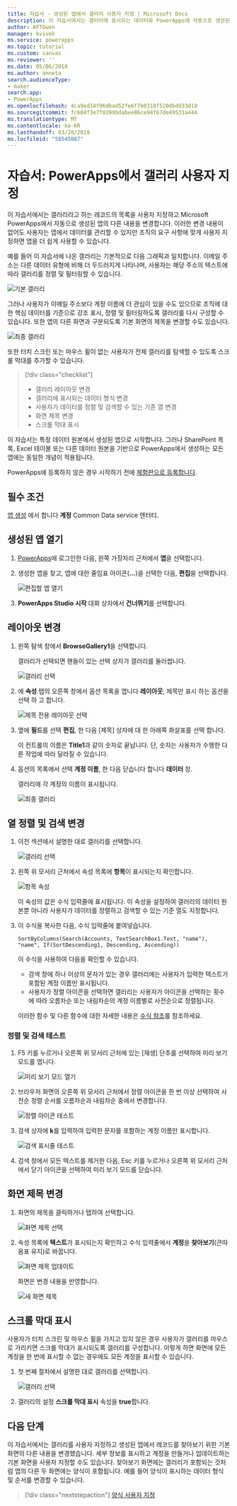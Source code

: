```yaml
---
title: 자습서 - 생성된 앱에서 갤러리 사용자 지정 | Microsoft Docs
description: 이 자습서에서는 갤러리에 표시되는 데이터와 PowerApps에 자동으로 생성된 앱의 다른 요소를 사용자 지정합니다.
author: AFTOwen
manager: kvivek
ms.service: powerapps
ms.topic: tutorial
ms.custom: canvas
ms.reviewer: ''
ms.date: 05/06/2018
ms.author: anneta
search.audienceType:
- maker
search.app:
- PowerApps
ms.openlocfilehash: 4ca9ed14f96dbad52fe6f7b0318f520dbdd33d10
ms.sourcegitcommit: fc604f3e7f0399bdabee86ce94f67de49531a444
ms.translationtype: MT
ms.contentlocale: ko-KR
ms.lasthandoff: 03/28/2019
ms.locfileid: "58545087"
---
```

# <a name="tutorial-customize-a-gallery-in-powerapps"></a>자습서: PowerApps에서 갤러리 사용자 지정

이 자습서에서는 갤러리라고 하는 레코드의 목록을 사용자 지정하고 Microsoft PowerApps에서 자동으로 생성된 앱의 다른 내용을 변경합니다. 이러한 변경 내용이 없어도 사용자는 앱에서 데이터를 관리할 수 있지만 조직의 요구 사항에 맞게 사용자 지정하면 앱을 더 쉽게 사용할 수 있습니다.

예를 들어 이 자습서에 나온 갤러리는 기본적으로 다음 그래픽과 일치합니다. 이메일 주소는 다른 데이터 유형에 비해 더 두드러지게 나타나며, 사용자는 해당 주소의 텍스트에 따라 갤러리를 정렬 및 필터링할 수 있습니다.

![기본 갤러리](./media/customize-layout-sharepoint/gallery-before.png)

그러나 사용자가 이메일 주소보다 계정 이름에 더 관심이 있을 수도 있으므로 조직에 대한 핵심 데이터를 기준으로 강조 표시, 정렬 및 필터링하도록 갤러리를 다시 구성할 수 있습니다. 또한 앱의 다른 화면과 구분되도록 기본 화면의 제목을 변경할 수도 있습니다.

![최종 갤러리](./media/customize-layout-sharepoint/gallery-after.png)

또한 터치 스크린 또는 마우스 휠이 없는 사용자가 전체 갤러리를 탐색할 수 있도록 스크롤 막대를 추가할 수 있습니다.

> [!div class="checklist"]
> * 갤러리 레이아웃 변경
> * 갤러리에 표시되는 데이터 형식 변경
> * 사용자가 데이터를 정렬 및 검색할 수 있는 기준 열 변경
> * 화면 제목 변경
> * 스크롤 막대 표시

이 자습서는 특정 데이터 원본에서 생성된 앱으로 시작합니다. 그러나 SharePoint 목록, Excel 테이블 또는 다른 데이터 원본을 기반으로 PowerApps에서 생성하는 모든 앱에는 동일한 개념이 적용됩니다.

PowerApps에 등록하지 않은 경우 시작하기 전에 [체험판으로 등록합니다](https://web.powerapps.com?utm_source=padocs&utm_medium=linkinadoc&utm_campaign=referralsfromdoc).

## <a name="prerequisites"></a>필수 조건

[앱 생성](data-platform-create-app.md) 에서 합니다 **계정** Common Data service 엔터티.

## <a name="open-the-generated-app"></a>생성된 앱 열기

1. [PowerApps](https://web.powerapps.com?utm_source=padocs&utm_medium=linkinadoc&utm_campaign=referralsfromdoc)에 로그인한 다음, 왼쪽 가장자리 근처에서 **앱**을 선택합니다.

1. 생성한 앱을 찾고, 앱에 대한 줄임표 아이콘(**...**)을 선택한 다음, **편집**을 선택합니다.

    ![편집할 앱 열기](./media/customize-layout-sharepoint/open-app.png)

1. **PowerApps Studio 시작** 대화 상자에서 **건너뛰기**를 선택합니다.

## <a name="change-the-layout"></a>레이아웃 변경

1. 왼쪽 탐색 창에서 **BrowseGallery1**을 선택합니다.

    갤러리가 선택되면 핸들이 있는 선택 상자가 갤러리를 둘러쌉니다.

    ![갤러리 선택](media/customize-layout-sharepoint/select-gallery-1.png)

1. 에 **속성** 탭의 오른쪽 창에서 옵션 목록을 엽니다 **레이아웃**, 제목만 표시 하는 옵션을 선택 하 고 합니다.

    ![제목 전용 레이아웃 선택](./media/customize-layout-sharepoint/choose-layout.png)

1. 옆에 **필드**를 선택 **편집**, 한 다음 [제목] 상자에 대 한 아래쪽 화살표를 선택 합니다.

    이 컨트롤의 이름은 **Title1**과 같이 숫자로 끝납니다. 단, 숫자는 사용자가 수행한 다른 작업에 따라 달라질 수 있습니다.

1. 옵션의 목록에서 선택 **계정 이름**, 한 다음 닫습니다 합니다 **데이터** 창.

    갤러리에 각 계정의 이름이 표시됩니다.

    ![최종 갤러리](./media/customize-layout-sharepoint/final-gallery.png)

## <a name="change-sort-and-search-columns"></a>열 정렬 및 검색 변경

1. 이전 섹션에서 설명한 대로 갤러리를 선택합니다.

    ![갤러리 선택](./media/customize-layout-sharepoint/select-gallery-title.png)

1. 왼쪽 위 모서리 근처에서 속성 목록에 **항목**이 표시되는지 확인합니다.

    ![항목 속성](./media/customize-layout-sharepoint/items-property.png)

    이 속성의 값은 수식 입력줄에 표시됩니다. 이 속성을 설정하여 갤러리의 데이터 원본뿐 아니라 사용자가 데이터를 정렬하고 검색할 수 있는 기준 열도 지정합니다.

1. 이 수식을 복사한 다음, 수식 입력줄에 붙여넣습니다.

    ```SortByColumns(Search(Accounts, TextSearchBox1.Text, "name"), "name", If(SortDescending1, Descending, Ascending))```

    이 수식을 사용하여 다음을 확인할 수 있습니다.

    * 검색 창에 하나 이상의 문자가 있는 경우 갤러리에는 사용자가 입력한 텍스트가 포함된 계정 이름만 표시됩니다.
    * 사용자가 정렬 아이콘을 선택하면 갤러리는 사용자가 아이콘을 선택하는 횟수에 따라 오름차순 또는 내림차순의 계정 이름별로 사전순으로 정렬됩니다.

     이러한 함수 및 다른 함수에 대한 자세한 내용은 [수식 참조](formula-reference.md)를 참조하세요.

### <a name="test-sorting-and-searching"></a>정렬 및 검색 테스트

1. F5 키를 누르거나 오른쪽 위 모서리 근처에 있는 [재생] 단추를 선택하여 미리 보기 모드를 엽니다.

    ![미리 보기 모드 열기](./media/customize-layout-sharepoint/open-preview.png)

1. 브라우저 화면의 오른쪽 위 모서리 근처에서 정렬 아이콘을 한 번 이상 선택하여 사전순 정렬 순서를 오름차순과 내림차순 중에서 변경합니다.

    ![정렬 아이콘 테스트](./media/customize-layout-sharepoint/sort-button.png)

1. 검색 상자에 **k**를 입력하여 입력한 문자를 포함하는 계정 이름만 표시합니다.

    ![검색 표시줄 테스트](./media/customize-layout-sharepoint/test-filter.png)

1. 검색 창에서 모든 텍스트를 제거한 다음, Esc 키를 누르거나 오른쪽 위 모서리 근처에서 닫기 아이콘을 선택하여 미리 보기 모드를 닫습니다.

## <a name="change-the-screen-title"></a>화면 제목 변경

1. 화면의 제목을 클릭하거나 탭하여 선택합니다.

    ![화면 제목 선택](./media/customize-layout-sharepoint/select-title.png)

1. 속성 목록에 **텍스트**가 표시되는지 확인하고 수식 입력줄에서 **계정**을 **찾아보기**(큰따옴표 유지)로 바꿉니다.

    ![화면 제목 업데이트](./media/customize-layout-sharepoint/change-screen-title.png)

    화면은 변경 내용을 반영합니다.

    ![새 화면 제목](./media/customize-layout-sharepoint/new-screen-title.png)

## <a name="show-a-scrollbar"></a>스크롤 막대 표시

사용자가 터치 스크린 및 마우스 휠을 가지고 있지 않은 경우 사용자가 갤러리를 마우스로 가리키면 스크롤 막대가 표시되도록 갤러리를 구성합니다. 이렇게 하면 화면에 모든 계정을 한 번에 표시할 수 없는 경우에도 모든 계정을 표시할 수 있습니다.

1. 첫 번째 절차에서 설명한 대로 갤러리를 선택합니다.

    ![갤러리 선택](./media/customize-layout-sharepoint/select-gallery-sorted.png)

1. 갤러리의 설정 **스크롤 막대 표시** 속성을 **true**합니다.

## <a name="next-steps"></a>다음 단계

이 자습서에서는 갤러리를 사용자 지정하고 생성된 앱에서 레코드를 찾아보기 위한 기본 화면의 다른 내용을 변경했습니다. 세부 정보를 표시하고 계정을 만들거나 업데이트하는 기본 화면을 사용자 지정할 수도 있습니다. 찾아보기 화면에는 갤러리가 포함되는 것처럼 앱의 다른 두 화면에는 양식이 포함됩니다. 예를 들어 양식이 표시하는 데이터 형식 및 순서를 변경할 수 있습니다.

> [!div class="nextstepaction"]
> [양식 사용자 지정](customize-forms-sharepoint.md)

